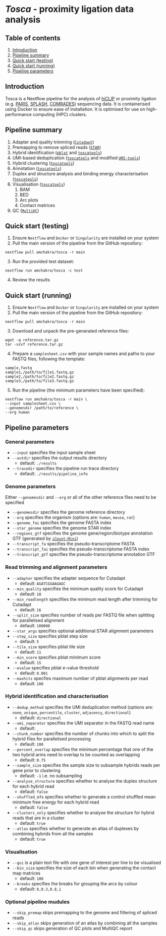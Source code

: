 # _Tosca_ - proximity ligation data analysis

## Table of contents

1. [Introduction](#introduction)
2. [Pipeline summary](#pipeline-summary)
3. [Quick start (testing)](#quick-start-testing)
4. [Quick start (running)](#quick-start-running)
5. [Pipeline parameters](#pipeline-parameters)

## Introduction

Tosca is a Nextflow pipeline for the analysis of [hiCLIP](https://www.nature.com/articles/nature14280) or proximity ligation (e.g. [PARIS](https://doi.org/10.1016/j.cell.2016.04.028), [SPLASH](https://doi.org/10.1016/j.molcel.2016.04.028), [COMRADES](https://doi.org/10.1038/s41592-018-0121-0)) sequencing data. It is containerised using Docker to ensure ease of installation. It is optimised for use on high-performance computing (HPC) clusters.

## Pipeline summary

1. Adapter and quality trimming ([`Cutadapt`](https://cutadapt.readthedocs.io))
2. Premapping to remove spliced reads ([`STAR`]())
3. Hybrid identification ([`pblat`](https://icebert.github.io/pblat/) and [`toscatools`]())
4. UMI-based deduplication ([`toscatools`]() and modified [`UMI-tools`](https://umi-tools.readthedocs.io/en/latest/))
5. Hybrid clustering ([`toscatools`]())
6. Annotation ([`toscatools`]())
7. Duplex and structure analysis and binding energy characterisation ([`toscatools`]()) 
8. Visualisation ([`toscatools`]())
    1. BAM
    2. BED
    3. Arc plots
    4. Contact matrices
9. QC ([`MultiQC`](https://multiqc.info/))

## Quick start (testing)

1. Ensure `Nextflow` and `Docker` or `Singularity` are installed on your system
2. Pull the main version of the pipeline from the GitHub repository:

```
nextflow pull amchakra/tosca -r main
```

3. Run the provided test dataset:

```
nextflow run amchakra/tosca -c test
```

4. Review the results

## Quick start (running)

1. Ensure `Nextflow` and `Docker` or `Singularity` are installed on your system
2. Pull the main version of the pipeline from the GitHub repository:

```
nextflow pull amchakra/tosca -r main
```

3. Download and unpack the pre-generated reference files:

```
wget -q reference.tar.gz
tar -xzvf reference.tar.gz
```

4. Prepare a `samplesheet.csv` with your sample names and paths to your FASTQ files, following the template:

```
sample,fastq
sample1,/path/to/file1.fastq.gz
sample2,/path/to/file2.fastq.gz
sample3,/path/to/file3.fastq.gz
```

5. Run the pipeline (the minimum parameters have been specified):

```
nextflow run amchakra/tosca -r main \
--input samplesheet.csv \
--genomesdir /path/to/reference \
--org human
```

## Pipeline parameters

### General parameters

- `--input` specifies the input sample sheet
- `--outdir` specifies the output results directory
    - default: `./results`
- `--tracedir` specifies the pipeline run trace directory
    - default: `./results/pipeline_info`

### Genome parameters

Either `--genomesdir` and `--org` or all of the other reference files need to be specified

- `--genomesdir` specifies the genome reference directory
- `--org` specifies the organism (options are: `human`, `mouse`, `rat`)
- `--genome_fai` specifies the genome FASTA index
- `--star_genome` specifies the genome STAR index
- `--regions_gtf` specifies the genome gene/region/biotype annotation GTF (generated by [`iCount-Mini`](https://github.com/ulelab/iCount-Mini))
- `--transcript_fa` specifies the pseudo-transcriptome FASTA
- `--transcript_fai` specifies the pseudo-transcriptome FASTA index
- `--transcript_gtf` specifies the pseudo-transcriptome annotation GTF

### Read trimming and alignment parameters

- `--adapter` specifies the adapter sequence for Cutadapt
    - default: `AGATCGGAAGAGC`
- `--min_quality` specifies the minimum quality score for Cutadapt
    - default: `10`
- `--min_readlength` specifiies the minimum read length after trimming for Cutadapt
    - default: `16`
- `--split_size` specifies number of reads per FASTQ file when splitting for parallelised alignment
    - default: `100000`
- `--star_args` specifies optional additional STAR aligmnent parameters
- `--step_size` specifies pblat step size
    - default: `5`
- `--tile_size` specifies pblat tile size
    - default: `11`
- `--min_score` specifies pblat minimum score
    - default: `15`
- `--evalue` specifies pblat e-value threshold
    - default: `0.001`
- `--maxhits` specfies maximum number of pblat alignments per read
    - default: `100`

### Hybrid identification and characterisation

- `--dedup_method` specifies the UMI deduplication method (options are: `none`, `unique`, `percentile`, `cluster`, `adjacency`, `directional`)
    - default: `directional`
- `--umi_separator` specifies the UMI separator in the FASTQ read name
    - default: `_`
- `--chunk_number` specifies the number of chunks into which to split the hybrid files for parallelised processing
    - default: `100`
- `--percent_overlap` specifies the minimum percentage that one of the two hybrid arms need to overlap to be counted as overlapping
    - default: `0.75`
- `--sample_size` specifies the sample size to subsample hybrids reads per gene prior to clustering
    - default: `-1` i.e. no subsampling
- `--analyse_structure` specifies whether to analyse the duplex structure for each hybrid read
    - default: `false`
- `--shuffled_mfe` specifies whether to generate a control shuffled mean minimum free energy for each hybrid read
    - default: `false`
- `--clusters_only` specifies whether to analyse the structure for hybrid reads that are in a cluster
    - default: `true`
- `--atlas` specifies whether to generate an atlas of duplexes by combining hybrids from all the samples
    - default: `true`

### Visualisation

- `--goi` is a plain text file with one gene of interest per line to be visualised
- `--bin_size` specifies the size of each bin when generating the contact map matrices
    - default: `100`
- `--breaks` specifies the breaks for grouping the arcs by colour
    - default: `0,0.3,0.8,1`

### Optional pipeline mudules

- `--skip_premap` skips premapping to the genome and filtering of spliced reads
- `--skip_atlas` skips generation of an atlas by combining all the samples
- `--skip_qc` skips generation of QC plots and MultiQC report